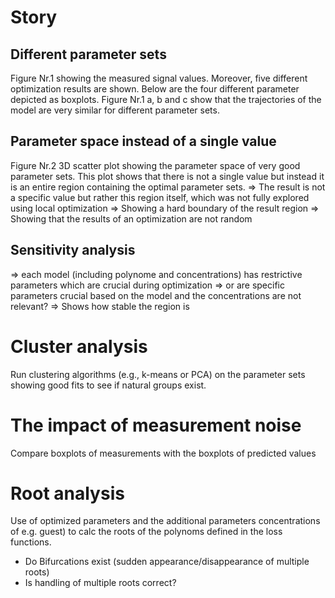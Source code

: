 # Story

## Different parameter sets

Figure Nr.1 showing the measured signal values.
Moreover, five different optimization results are shown.
Below are the four different parameter depicted as boxplots.
Figure Nr.1 a, b and c show that the trajectories of the model 
are very similar for different parameter sets.

## Parameter space instead of a single value

Figure Nr.2 3D scatter plot showing the parameter space 
of very good parameter sets. This plot shows that there is
not a single value but instead it is an entire region
containing the optimal parameter sets.
=> The result is not a specific value but rather this region itself,
which was not fully explored using local optimization
=> Showing a hard boundary of the result region
=> Showing that the results of an optimization are not random

## Sensitivity analysis

=> each model (including polynome and concentrations)
  has restrictive parameters which are crucial during optimization
=> or are specific parameters crucial based on the model and the concentrations
are not relevant?
=> Shows how stable the region is

# Cluster analysis

Run clustering algorithms (e.g., k-means or PCA) on the parameter sets
showing good fits to see if natural groups exist. 

# The impact of measurement noise

Compare boxplots of measurements with the boxplots of predicted values

# Root analysis

Use of optimized parameters and the additional parameters concentrations of e.g. guest) to calc the roots of the polynoms defined in the loss functions. 

- Do Bifurcations exist (sudden appearance/disappearance of multiple roots)
- Is handling of multiple roots correct? 
